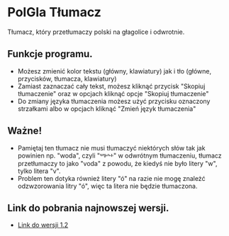 # PolGla Tłumacz

Tłumacz, który przetłumaczy polski na głagolice i odwrotnie.

## Funkcje programu.

- Możesz zmienić kolor tekstu (główny, klawiatury) jak i tło (główne, przycisków, tłumacza, klawiatury)
- Zamiast zaznaczać cały tekst, możesz kliknąć przycisk "Skopiuj tłumaczenie" oraz w opcjach kliknąć opcje "Skopiuj tłumaczenie"
- Do zmiany języka tłumaczenia możesz użyć przycisku oznaczony strzałkami albo w opcjach kliknąć "Zmień język tłumaczenia"

## Ważne!
- Pamiętaj ten tłumacz nie musi tłumaczyć niektórych słów tak jak powinien np. "woda", czyli "ⰲⱁⰴⰰ" w odwrótnym tłumaczeniu, tłumacz przetłumaczy to jako "voda" z powodu, że kiedyś nie było litery "w", tylko litera "v".
- Problem ten dotyka również litery "ó" na razie nie mogę znależć odzwzorowania litry "ó", więc ta litera nie będzie tłumaczona. 

## Link do pobrania najnowszej wersji.
- [Link do wersji 1.2](https://github.com/Igor-Ratajczak/PolGla-Tlumacz/raw/master/Wersje%20PolGla%20T%C5%82umacz/1.2v/PolGla%20T%C5%82umacz-1.2-win64.msi)
